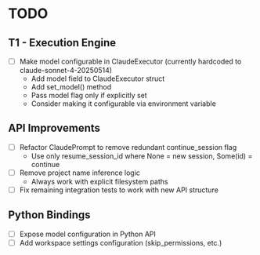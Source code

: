 # TODO

## T1 - Execution Engine

- [ ] Make model configurable in ClaudeExecutor (currently hardcoded to claude-sonnet-4-20250514)
  - Add model field to ClaudeExecutor struct
  - Add set_model() method
  - Pass model flag only if explicitly set
  - Consider making it configurable via environment variable

## API Improvements

- [ ] Refactor ClaudePrompt to remove redundant continue_session flag
  - Use only resume_session_id where None = new session, Some(id) = continue
- [ ] Remove project name inference logic
  - Always work with explicit filesystem paths
- [ ] Fix remaining integration tests to work with new API structure

## Python Bindings

- [ ] Expose model configuration in Python API
- [ ] Add workspace settings configuration (skip_permissions, etc.)